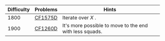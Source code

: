 | Difficulty | Problems | Hints |
| -------- | -------- | -------- |
| 1800 | [CF1575D](https://codeforces.com/problemset/problem/1575/D) | Iterate over $X$ . |
| 1900 | [CF1260D](https://codeforces.com/problemset/problem/1260/D) | It's more possible to move to the end with less squads. |